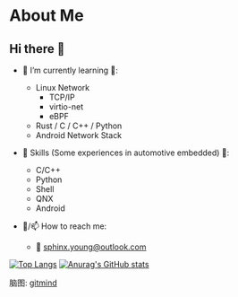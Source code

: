 
# About Me

## Hi there 👋

- 🌱 I’m currently learning 🌱:
  - Linux Network
    - TCP/IP
    - virtio-net
    - eBPF
  - Rust / C / C++ / Python
  - Android Network Stack

- 👷 Skills (Some experiences in automotive embedded) 🏢:
  - C/C++
  - Python
  - Shell
  - QNX
  - Android
  
- 💬/📫 How to reach me:
  - 📧 sphinx.young@outlook.com


[![Top Langs](https://github-readme-stats.vercel.app/api/top-langs/?username=Sphinxes0o0&layout=compact)](https://github.com/anuraghazra/github-readme-stats)
[![Anurag's GitHub stats](https://github-readme-stats.vercel.app/api?username=Sphinxes0o0&layout=compact)](https://github.com/anuraghazra/github-readme-stats)


脑图:
[gitmind](https://gitmind.cn/app/docs/mli1pvdj)
